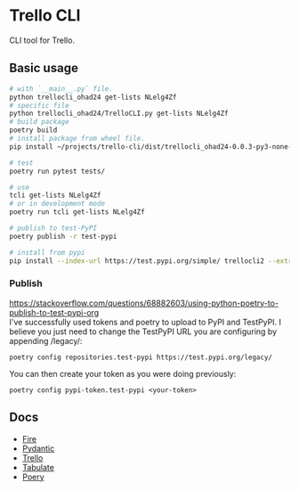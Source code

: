 # Trello CLI

CLI tool for Trello.

## Basic usage

```bash
# with `__main__.py` file.  
python trellocli_ohad24 get-lists NLelg4Zf
# specific file
python trellocli_ohad24/TrelloCLI.py get-lists NLelg4Zf
# build package
poetry build
# install package from wheel file.  
pip install ~/projects/trello-cli/dist/trellocli_ohad24-0.0.3-py3-none-any.whl --upgrade --force-reinstall

# test
poetry run pytest tests/

# use
tcli get-lists NLelg4Zf
# or in development mode
poetry run tcli get-lists NLelg4Zf

# publish to test-PyPI
poetry publish -r test-pypi

# install from pypi
pip install --index-url https://test.pypi.org/simple/ trellocli2 --extra-index-url https://pypi.org/simple trellocli2
```

### Publish

<https://stackoverflow.com/questions/68882603/using-python-poetry-to-publish-to-test-pypi-org>  
I've successfully used tokens and poetry to upload to PyPI and TestPyPI. I believe you just need to change the TestPyPI URL you are configuring by appending /legacy/:

`poetry config repositories.test-pypi https://test.pypi.org/legacy/`

You can then create your token as you were doing previously:

`poetry config pypi-token.test-pypi <your-token>`

## Docs

- [Fire](https://github.com/google/python-fire/blob/master/docs/guide.md)
- [Pydantic](https://pydantic-docs.helpmanual.io/en/latest/)
- [Trello](https://trello.com/docs/api/reference/)
- [Tabulate](https://github.com/astanin/python-tabulate/blob/master/README.md)
- [Poery](https://python-poetry.org/docs/)
